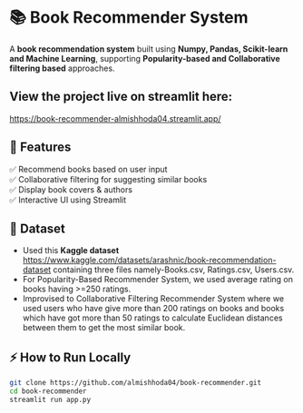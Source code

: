 # 📚 Book Recommender System  

A **book recommendation system** built using **Numpy, Pandas, Scikit-learn and Machine Learning**, supporting **Popularity-based and Collaborative filtering based** approaches.

## View the project live on streamlit here:
https://book-recommender-almishhoda04.streamlit.app/

## 🚀 Features  
✅ Recommend books based on user input  
✅ Collaborative filtering for suggesting similar books   
✅ Display book covers & authors  
✅ Interactive UI using Streamlit  

## 📂 Dataset  
- Used this **Kaggle dataset** https://www.kaggle.com/datasets/arashnic/book-recommendation-dataset containing three files namely-Books.csv, Ratings.csv, Users.csv.
- For Popularity-Based Recommender System, we used average rating on books having >=250 ratings.
- Improvised to Collaborative Filtering Recommender System where we used users who have give more than 200 ratings on books and books which have got more than 50 ratings to calculate Euclidean distances between them to get the most similar book.  
  

## ⚡ How to Run Locally  
```bash
git clone https://github.com/almishhoda04/book-recommender.git
cd book-recommender
streamlit run app.py
